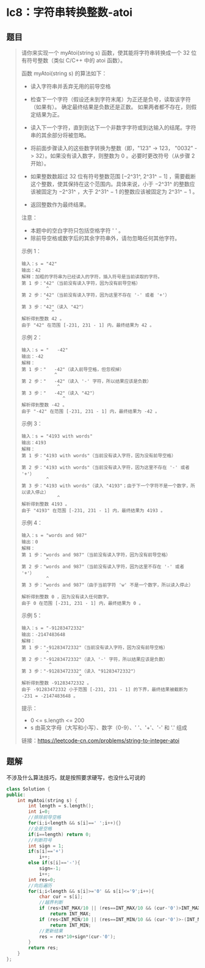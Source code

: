 # lc8：字符串转换整数-atoi

## 题目

> 请你来实现一个 myAtoi(string s) 函数，使其能将字符串转换成一个 32 位有符号整数（类似 C/C++ 中的 atoi 函数）。
>
> 函数 myAtoi(string s) 的算法如下：
>
> - 读入字符串并丢弃无用的前导空格
>
> - 检查下一个字符（假设还未到字符末尾）为正还是负号，读取该字符（如果有）。 确定最终结果是负数还是正数。 如果两者都不存在，则假定结果为正。
>
> - 读入下一个字符，直到到达下一个非数字字符或到达输入的结尾。字符串的其余部分将被忽略。
>
> - 将前面步骤读入的这些数字转换为整数（即，"123" -> 123， "0032" -> 32）。如果没有读入数字，则整数为 0 。必要时更改符号（从步骤 2 开始）。
>
> - 如果整数数超过 32 位有符号整数范围 [−2^31^,  2^31^ − 1] ，需要截断这个整数，使其保持在这个范围内。具体来说，小于 −2^31^ 的整数应该被固定为 −2^31^ ，大于 2^31^ − 1 的整数应该被固定为 2^31^ − 1 。
>
> - 返回整数作为最终结果。
>
> 注意：
>
> - 本题中的空白字符只包括空格字符 ' ' 。
> - 除前导空格或数字后的其余字符串外，请勿忽略任何其他字符。
>
> 
>
>
> 示例 1：
>
> ```
> 输入：s = "42"
> 输出：42
> 解释：加粗的字符串为已经读入的字符，插入符号是当前读取的字符。
> 第 1 步："42"（当前没有读入字符，因为没有前导空格）
>          ^
> 第 2 步："42"（当前没有读入字符，因为这里不存在 '-' 或者 '+'）
>          ^
> 第 3 步："42"（读入 "42"）
>            ^
> 解析得到整数 42 。
> 由于 "42" 在范围 [-231, 231 - 1] 内，最终结果为 42 。
> ```
>
> 示例 2：
>
> ```
> 输入：s = "   -42"
> 输出：-42
> 解释：
> 第 1 步："   -42"（读入前导空格，但忽视掉）
>             ^
> 第 2 步："   -42"（读入 '-' 字符，所以结果应该是负数）
>              ^
> 第 3 步："   -42"（读入 "42"）
>                ^
> 解析得到整数 -42 。
> 由于 "-42" 在范围 [-231, 231 - 1] 内，最终结果为 -42 。
> ```
>
> 示例 3：
>
> ```
> 输入：s = "4193 with words"
> 输出：4193
> 解释：
> 第 1 步："4193 with words"（当前没有读入字符，因为没有前导空格）
>          ^
> 第 2 步："4193 with words"（当前没有读入字符，因为这里不存在 '-' 或者 '+'）
>          ^
> 第 3 步："4193 with words"（读入 "4193"；由于下一个字符不是一个数字，所以读入停止）
>              ^
> 解析得到整数 4193 。
> 由于 "4193" 在范围 [-231, 231 - 1] 内，最终结果为 4193 。
> ```
>
> 示例 4：
>
> ```
> 输入：s = "words and 987"
> 输出：0
> 解释：
> 第 1 步："words and 987"（当前没有读入字符，因为没有前导空格）
>          ^
> 第 2 步："words and 987"（当前没有读入字符，因为这里不存在 '-' 或者 '+'）
>          ^
> 第 3 步："words and 987"（由于当前字符 'w' 不是一个数字，所以读入停止）
>          ^
> 解析得到整数 0 ，因为没有读入任何数字。
> 由于 0 在范围 [-231, 231 - 1] 内，最终结果为 0 。
> ```
>
> 示例 5：
>
> ```
> 输入：s = "-91283472332"
> 输出：-2147483648
> 解释：
> 第 1 步："-91283472332"（当前没有读入字符，因为没有前导空格）
>          ^
> 第 2 步："-91283472332"（读入 '-' 字符，所以结果应该是负数）
>           ^
> 第 3 步："-91283472332"（读入 "91283472332"）
>                      ^
> 解析得到整数 -91283472332 。
> 由于 -91283472332 小于范围 [-231, 231 - 1] 的下界，最终结果被截断为 -231 = -2147483648 。
> ```
>
> 
>
>
> 提示：
>
> - 0 <= s.length <= 200
> - s 由英文字母（大写和小写）、数字（0-9）、' '、'+'、'-' 和 '.' 组成
>
> 
>
> 链接：https://leetcode-cn.com/problems/string-to-integer-atoi

## 题解

不涉及什么算法技巧，就是按照要求硬写，也没什么可说的

```c++
class Solution {
public:
    int myAtoi(string s) {
        int length = s.length();
        int i=0;
        //排除前导空格
        for(i;i<length && s[i]==' ';i++){}
        //全是空格
        if(i==length) return 0;
        //判断符号
        int sign = 1;
        if(s[i]=='+')
            i++;
        else if(s[i]=='-'){
            sign=-1;
            i++;
        int res=0;
        //向后遍历
        for(i;i<length && s[i]>='0' && s[i]<='9';i++){
            char cur = s[i];
            //越界判断
            if (res>INT_MAX/10 || (res==INT_MAX/10 && (cur-'0')>INT_MAX%10))
                return INT_MAX;
            if (res<INT_MIN/10 || (res==INT_MIN/10 && (cur-'0')>-(INT_MIN%10)))
                return INT_MIN;
            //更新结果
            res = res*10+sign*(cur-'0');
        }
        return res;
    }
};
```

